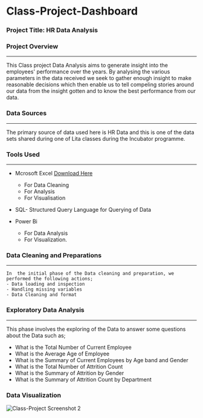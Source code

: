 # Class-Project-Dashboard

 ### Project Title: HR Data Analysis

 ### Project Overview
 ---
 This Class project Data Analysis aims to generate insight into the employees'
 performance over the years. By analysing the various parameters in the data 
 received we seek to gather enough insight to make reasonable decisions which then
 enable us to tell compeling stories around our data from the insight gotten and to
 know the best performance from our data.

 ### Data Sources
 ---
 The primary source of data used here is HR Data and this is one 
 of the data sets shared during one of Lita classes during the
Incubator programme.

 ### Tools Used
 ---
- Mcrosoft Excel [Download Here](https://www.microsoft.com)
  
  - For Data Cleaning
  -  For Analysis
  - For Visualisation
- SQL- Structured Query Language for Querying of Data
- Power Bi  
  - For Data Analysis
  - For Visualization.
 
### Data Cleaning and Preparations
---
    In  the initial phase of the Data cleaning and preparation, we performed the following actions;
    - Data loading and inspection
    - Handling missing variables
    - Data Cleaning and format
### Exploratory Data Analysis
---
This phase involves the exploring of the Data to answer some questions about the Data such as;

- What is the Total Number of Current Employee
- What is the Average Age of Employee
- What is the Summary of Current Employees by Age band and Gender
- What is the Total Number of Attrition Count
- What is the Summary of Attrition by Gender
- What is the Summary of Attrition Count by Department

 ### Data Visualization
 ![Class-Project Screenshot  2](https://github.com/user-attachments/assets/b66fdf02-e3d9-4132-8fca-9f71719c5e09)

 

 

 
   
  

  
    
